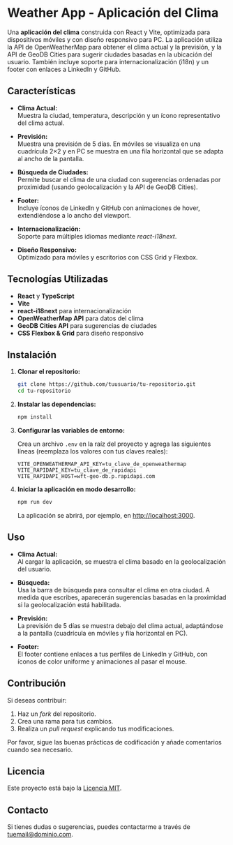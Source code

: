 # Weather App - Aplicación del Clima

Una **aplicación del clima** construida con React y Vite, optimizada para dispositivos móviles y con diseño responsivo para PC. La aplicación utiliza la API de OpenWeatherMap para obtener el clima actual y la previsión, y la API de GeoDB Cities para sugerir ciudades basadas en la ubicación del usuario. También incluye soporte para internacionalización (i18n) y un footer con enlaces a LinkedIn y GitHub.

## Características

- **Clima Actual:**  
  Muestra la ciudad, temperatura, descripción y un ícono representativo del clima actual.

- **Previsión:**  
  Muestra una previsión de 5 días. En móviles se visualiza en una cuadrícula 2×2 y en PC se muestra en una fila horizontal que se adapta al ancho de la pantalla.

- **Búsqueda de Ciudades:**  
  Permite buscar el clima de una ciudad con sugerencias ordenadas por proximidad (usando geolocalización y la API de GeoDB Cities).

- **Footer:**  
  Incluye íconos de LinkedIn y GitHub con animaciones de hover, extendiéndose a lo ancho del viewport.

- **Internacionalización:**  
  Soporte para múltiples idiomas mediante *react-i18next*.

- **Diseño Responsivo:**  
  Optimizado para móviles y escritorios con CSS Grid y Flexbox.

## Tecnologías Utilizadas

- **React** y **TypeScript**
- **Vite**
- **react-i18next** para internacionalización
- **OpenWeatherMap API** para datos del clima
- **GeoDB Cities API** para sugerencias de ciudades
- **CSS Flexbox & Grid** para diseño responsivo

## Instalación

1. **Clonar el repositorio:**

   ```bash
   git clone https://github.com/tuusuario/tu-repositorio.git
   cd tu-repositorio
   ```

2. **Instalar las dependencias:**

   ```bash
   npm install
   ```

3. **Configurar las variables de entorno:**

   Crea un archivo `.env` en la raíz del proyecto y agrega las siguientes líneas (reemplaza los valores con tus claves reales):

   ```env
   VITE_OPENWEATHERMAP_API_KEY=tu_clave_de_openweathermap
   VITE_RAPIDAPI_KEY=tu_clave_de_rapidapi
   VITE_RAPIDAPI_HOST=wft-geo-db.p.rapidapi.com
   ```

4. **Iniciar la aplicación en modo desarrollo:**

   ```bash
   npm run dev
   ```

   La aplicación se abrirá, por ejemplo, en [http://localhost:3000](http://localhost:3000).

## Uso

- **Clima Actual:**  
  Al cargar la aplicación, se muestra el clima basado en la geolocalización del usuario.

- **Búsqueda:**  
  Usa la barra de búsqueda para consultar el clima en otra ciudad. A medida que escribes, aparecerán sugerencias basadas en la proximidad si la geolocalización está habilitada.

- **Previsión:**  
  La previsión de 5 días se muestra debajo del clima actual, adaptándose a la pantalla (cuadrícula en móviles y fila horizontal en PC).

- **Footer:**  
  El footer contiene enlaces a tus perfiles de LinkedIn y GitHub, con íconos de color uniforme y animaciones al pasar el mouse.

## Contribución

Si deseas contribuir:

1. Haz un *fork* del repositorio.
2. Crea una rama para tus cambios.
3. Realiza un *pull request* explicando tus modificaciones.

Por favor, sigue las buenas prácticas de codificación y añade comentarios cuando sea necesario.

## Licencia

Este proyecto está bajo la [Licencia MIT](LICENSE).

## Contacto

Si tienes dudas o sugerencias, puedes contactarme a través de [tuemail@dominio.com](mailto:tuemail@dominio.com).